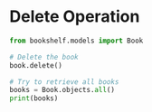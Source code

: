 # Delete Operation

```python
from bookshelf.models import Book

# Delete the book
book.delete()

# Try to retrieve all books
books = Book.objects.all()
print(books)
